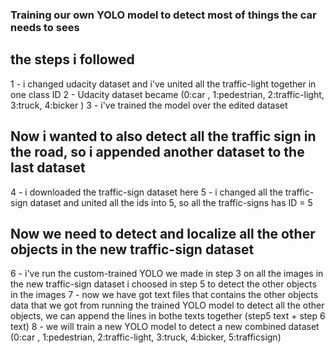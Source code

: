 ### Training our own YOLO model to detect most of things the car needs to sees
## the steps i followed
1 - i changed udacity dataset and i've united all the traffic-light together in one class ID
2 - Udacity dataset became (0:car , 1:pedestrian, 2:traffic-light, 3:truck, 4:bicker )
3 - i've trained the model over the edited dataset
## Now i wanted to also detect all the traffic sign in the road, so i appended another dataset to the last dataset
4 - i downloaded the traffic-sign dataset here 
5 - i changed all the traffic-sign dataset and united all the ids into 5, so all the traffic-signs has ID = 5
## Now we need to detect and localize all the other objects in the new traffic-sign dataset
6 - i've run the custom-trained YOLO we made in step 3 on all the images in the new traffic-sign dataset i choosed in step 5 to detect the other objects in the images 
7 - now we have got text files that contains the other objects data that we got from running the trained YOLO model to detect all the other objects, we can append the lines in bothe texts together (step5 text + step 6 text)
8 - we will train a new YOLO model to detect a new combined dataset (0:car , 1:pedestrian, 2:traffic-light, 3:truck, 4:bicker, 5:trafficsign)
